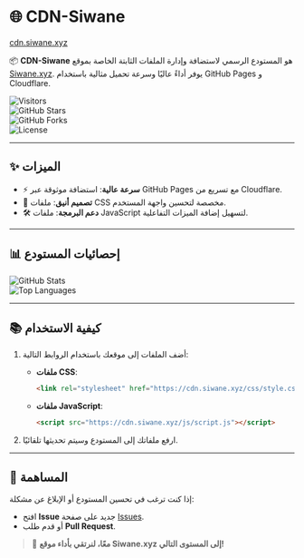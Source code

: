 # 🌐 CDN-Siwane

[cdn.siwane.xyz](https://cdn.siwane.xyz)

📦 **CDN-Siwane** هو المستودع الرسمي لاستضافة وإدارة الملفات الثابتة الخاصة بموقع [Siwane.xyz](https://siwane.xyz). يوفر أداءً عاليًا وسرعة تحميل مثالية باستخدام GitHub Pages و Cloudflare.

![Visitors](https://hits.seeyoufarm.com/api/count/incr/badge.svg?url=https://github.com/SiwaneXYZ/cdn-siwane)  
![GitHub Stars](https://img.shields.io/github/stars/SiwaneXYZ/cdn-siwane?style=flat-square)  
![GitHub Forks](https://img.shields.io/github/forks/SiwaneXYZ/cdn-siwane?style=flat-square)  
![License](https://img.shields.io/github/license/SiwaneXYZ/cdn-siwane?style=flat-square)  

---

## ✨ الميزات
- ⚡ **سرعة عالية**: استضافة موثوقة عبر GitHub Pages مع تسريع من Cloudflare.  
- 🎨 **تصميم أنيق**: ملفات CSS مخصصة لتحسين واجهة المستخدم.  
- 🛠️ **دعم البرمجة**: ملفات JavaScript لتسهيل إضافة الميزات التفاعلية.

---

## 📊 إحصائيات المستودع
![GitHub Stats](https://github-readme-stats.vercel.app/api?username=SiwaneXYZ&repo=cdn-siwane&show_icons=true&theme=radical)  
![Top Languages](https://github-readme-stats.vercel.app/api/top-langs/?username=SiwaneXYZ&layout=compact&theme=radical)

---

## 📚 كيفية الاستخدام
1. أضف الملفات إلى موقعك باستخدام الروابط التالية:  
   - **ملفات CSS**:  
     ```html
     <link rel="stylesheet" href="https://cdn.siwane.xyz/css/style.css">
     ```
   - **ملفات JavaScript**:  
     ```html
     <script src="https://cdn.siwane.xyz/js/script.js"></script>
     ```

2. ارفع ملفاتك إلى المستودع وسيتم تحديثها تلقائيًا.

---

## 🤝 المساهمة
إذا كنت ترغب في تحسين المستودع أو الإبلاغ عن مشكلة:
- افتح **Issue** جديد على صفحة [Issues](https://github.com/SiwaneXYZ/cdn-siwane/issues).  
- أو قدم طلب **Pull Request**.

> 🚀 **معًا، لنرتقي بأداء موقع Siwane.xyz إلى المستوى التالي!**
